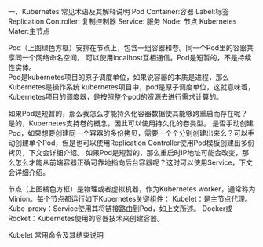 
 一、Kubernetes 常见术语及其解释说明
Pod 
Container:容器
Label:标签
Replication Controller: 复制控制器
Service: 服务
Node: 节点
Kubernetes  Mater:主节点

Pod（上图绿色方框）安排在节点上，包含一组容器和卷。同一个Pod里的容器共享同一个网络命名空间，
可以使用localhost互相通信。Pod是短暂的，不是持续性实体。   
Pod是kubernetes项目的原子调度单位，如果说容器的本质是进程，那么Kubernetes是操作系统
kubernetes项目中，pod是原子调度单位，这就意味着，Kubernetes项目的调度器，是按照整个pod的资源去进行需求计算的。
    
如果Pod是短暂的，那么我怎么才能持久化容器数据使其能够跨重启而存在呢？ 是的，Kubernetes支持卷的概念，因此可以使用持久化的卷类型。
是否手动创建Pod，如果想要创建同一个容器的多份拷贝，需要一个个分别创建出来么？可以手动创建单个Pod，但是也可以使用Replication Controller使用Pod模板创建出多份拷贝，下文会详细介绍。
如果Pod是短暂的，那么重启时IP地址可能会改变，那么怎么才能从前端容器正确可靠地指向后台容器呢？这时可以使用Service，下文会详细介绍。

节点（上图橘色方框）是物理或者虚拟机器，作为Kubernetes worker，通常称为Minion。每个节点都运行如下Kubernetes关键组件：
Kubelet：是主节点代理。
Kube-proxy：Service使用其将链接路由到Pod，如上文所述。
Docker或Rocket：Kubernetes使用的容器技术来创建容器。

Kubelet 常用命令及其结束说明



